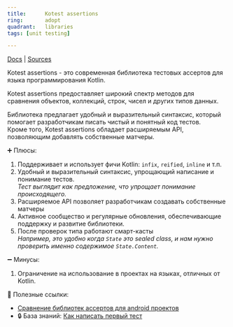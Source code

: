 ```yaml
---
title:      Kotest assertions
ring:       adopt
quadrant:   libraries
tags: [unit testing]

---
```


[Docs](https://kotest.io/docs/assertions/assertions.html) | [Sources](https://github.com/kotest/kotest)

Kotest assertions - это современная библиотека тестовых ассертов для языка программирования Kotlin.

Kotest assertions предоставляет широкий спектр методов для сравнения объектов, коллекций, строк, чисел и других типов данных.

Библиотека предлагает удобный и выразительный синтаксис, который помогает разработчикам писать чистый и понятный код тестов.  
Кроме того, Kotest assertions обладает расширяемым API, позволяющим добавлять собственные матчеры.

➕ Плюсы:

1. Поддерживает и использует фичи Kotlin: `infix`, `reified`, `inline` и т.п.
2. Удобный и выразительный синтаксис, упрощающий написание и понимание тестов.  
   _Тест выглядит как предложение, что упрощает понимание происходящего._
3. Расширяемое API позволяет разработчикам создавать собственные матчеры
4. Активное сообщество и регулярные обновления, обеспечивающие поддержку и развитие библиотеки.
5. После проверок типа работают смарт-касты  
   _Например, это удобно когда `State` это sealed class, и нам нужно проверить именно содержимое `State.Content`._

➖ Минусы:

1. Ограничение на использование в проектах на языках, отличных от Kotlin.

📝 Полезные ссылки:

- [Сравнение библиотек ассертов для android проектов][asserts_compare]
- 🔒 База знаний: [Как написать первый тест](https://android.pages.redmadrobot.dev/knowledge/guide/testing/quickstart.html)

<!-- Links -->
[asserts_compare]: https://github.com/RedMadRobot/techradar-android/blob/40aa61ad9935816067f1b933b0529d77c187b9b9/public/docs/assertions/assertj_kotest_compare.md
